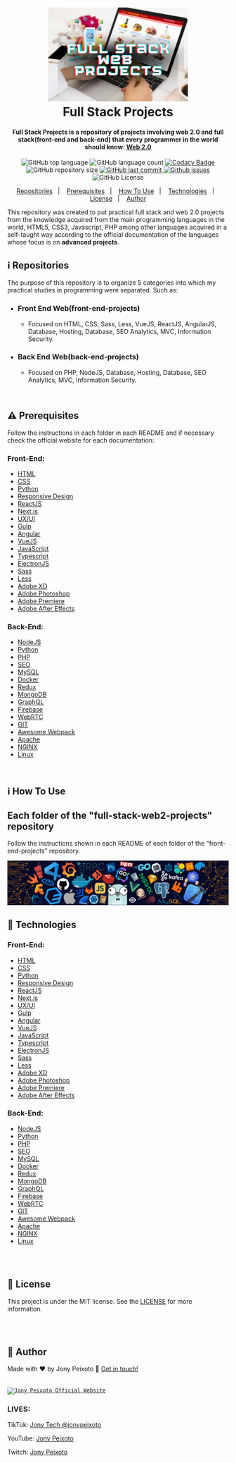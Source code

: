 <h1 align="center">
    <img alt="Full Stack Web GitHub README" src="https://github.com/jonypeixoto/jonypeixoto/blob/main/assets/fullstack-projects-readme.png" />
    <br>
    Full Stack Projects
</h1>

<h4 align="center">
   Full Stack Projects is a repository of projects involving web 2.0 and full stack(front-end and back-end) that every programmer in the world should know:
   <a href="https://www.oreilly.com/pub/a/web2/archive/what-is-web-20.html/">Web 2.0</a>
</h4>
<p align="center">
  <img alt="GitHub top language" src="https://img.shields.io/github/languages/top/jonypeixoto/full-stack-web-projects">
  
  <img alt="GitHub language count" src="https://img.shields.io/github/languages/count/jonypeixoto/full-stack-web-projects">
  
  <a href="https://www.codacy.com/gh/jonypeixoto/full-stack-web2-projects/dashboard?utm_source=github.com&amp;utm_medium=referral&amp;utm_content=jonypeixoto/full-stack-web2-projects&amp;utm_campaign=Badge_Grade">
    <img alt="Codacy Badge" src="https://app.codacy.com/project/badge/Grade/799ca46e878b4a40a8c52ac735f5a1fa">
  </a>
  
  <img alt="GitHub repository size" src="https://img.shields.io/github/repo-size/jonypeixoto/full-stack-web-projects">
  <a href="https://github.com/jonypeixoto/full-stack-web2-projects/commits">
   
  <img alt="GitHub last commit" src="https://img.shields.io/github/last-commit/jonypeixoto/full-stack-web-projects">
  </a>
  
  <a href="https://github.com/jonypeixoto/full-stack-web2-projects/issues">
    <img alt="Github issues" src="https://img.shields.io/github/issues/jonypeixoto/full-stack-web-projects">
  </a>
  
  <img alt="GitHub License" src="https://img.shields.io/github/license/jonypeixoto/full-stack-web2-projects"> 
</p>

<p align="center">
  <a href="#information_source-repositories">Repositories</a>&nbsp;&nbsp;&nbsp;|&nbsp;&nbsp;&nbsp;
  <a href="#warning-prerequisites">Prerequisites</a>&nbsp;&nbsp;&nbsp;|&nbsp;&nbsp;&nbsp;
  <a href="#information_source-how-to-use">How To Use</a>&nbsp;&nbsp;&nbsp;|&nbsp;&nbsp;&nbsp;
  <a href="#rocket-technologies">Technologies</a>&nbsp;&nbsp;&nbsp;|&nbsp;&nbsp;&nbsp;
  <a href="#memo-license">License</a>&nbsp;&nbsp;&nbsp;|&nbsp;&nbsp;&nbsp;
  <a href="#star2-author">Author</a>
</p>

This repository was created to put practical full stack and web 2.0 projects from the knowledge acquired from the main programming languages in the world, HTML5, CSS3, Javascript, PHP among other languages acquired in a self-taught way according to the official documentation of the languages whose focus is on <b>advanced projects</b>.

##  :information_source: Repositories

The purpose of this repository is to organize 5 categories into which my practical studies in programming were separated. Such as:

* <b><h3>Front End Web(front-end-projects)</h3></b>
   * Focused on HTML, CSS, Sass, Less, VueJS, ReactJS, AngularJS, Database, Hosting, Database, SEO Analytics, MVC, Information Security.
   
* <b><h3>Back End Web(back-end-projects)</h3></b>
   * Focused on PHP, NodeJS, Database, Hosting, Database, SEO Analytics, MVC, Information Security.

<br/>

## :warning: Prerequisites

Follow the instructions in each folder in each README and if necessary check the official website for each documentation:

### Front-End:

- [HTML](https://developer.mozilla.org/pt-BR/docs/Web/HTML)
- [CSS](https://www.w3schools.com/cssref/)
- [Python](https://python.org)
- [Responsive Design](https://developers.google.com/search/mobile-sites/mobile-seo/responsive-design)
- [ReactJS](https://reactjs.org)
- [Next.js](https://nextjs.org)
- [UX/UI](https://www.adobe.com/br/creativecloud/ui-ux.html)
- [Gulp](https://gulpjs.com)
- [Angular](https://angular.io)
- [VueJS](https://vuejs.org)
- [JavaScript](https://developer.mozilla.org/pt-BR/docs/Web/JavaScript)
- [Typescript](https://www.typescriptlang.org)
- [ElectronJS](https://www.electronjs.org)
- [Sass](https://sass-lang.com/guide)
- [Less](https://lesscss.org)
- [Adobe XD](https://www.adobe.com/br/products/xd.html)
- [Adobe Photoshop](https://www.adobe.com/br/products/photoshop.html)
- [Adobe Premiere](https://www.adobe.com/br/products/premiere.html)
- [Adobe After Effects](https://www.adobe.com/br/products/aftereffects.html)

### Back-End:

- [NodeJS](https://nodejs.org/)
- [Python](https://python.org)
- [PHP](https://php.net)
- [SEO](https://developers.google.com/search/docs/beginner/seo-starter-guide?hl=pt-br)
- [MySQL](https://www.mysql.com)
- [Docker](https://www.docker.com)
- [Redux](https://redux.js.org)
- [MongoDB](https://www.mongodb.com)
- [GraphQL](https://graphql.org)
- [Firebase](https://firebase.google.com/docs/hosting?hl=pt-br)
- [WebRTC](https://webrtc.org)
- [GIT](https://git-scm.com)
- [Awesome Webpack](https://webpack.js.org/awesome-webpack/)
- [Apache](https://www.apache.org)
- [NGINX](https://www.nginx.com)
- [Linux](https://www.linux.org)

<br/>

## :information_source: How To Use

## Each folder of the "full-stack-web2-projects" repository
Follow the instructions shown in each README of each folder of the "front-end-projects" repository.
<br/>

![](https://github.com/JonyPeixoto/jonypeixoto/blob/main/assets/wow.png)  

## :rocket: Technologies

### Front-End:

- [HTML](https://developer.mozilla.org/pt-BR/docs/Web/HTML)
- [CSS](https://www.w3schools.com/cssref/)
- [Python](https://python.org)
- [Responsive Design](https://developers.google.com/search/mobile-sites/mobile-seo/responsive-design)
- [ReactJS](https://reactjs.org)
- [Next.js](https://nextjs.org)
- [UX/UI](https://www.adobe.com/br/creativecloud/ui-ux.html)
- [Gulp](https://gulpjs.com)
- [Angular](https://angular.io)
- [VueJS](https://vuejs.org)
- [JavaScript](https://developer.mozilla.org/pt-BR/docs/Web/JavaScript)
- [Typescript](https://www.typescriptlang.org)
- [ElectronJS](https://www.electronjs.org)
- [Sass](https://sass-lang.com/guide)
- [Less](https://lesscss.org)
- [Adobe XD](https://www.adobe.com/br/products/xd.html)
- [Adobe Photoshop](https://www.adobe.com/br/products/photoshop.html)
- [Adobe Premiere](https://www.adobe.com/br/products/premiere.html)
- [Adobe After Effects](https://www.adobe.com/br/products/aftereffects.html)

### Back-End:

- [NodeJS](https://nodejs.org/)
- [Python](https://python.org)
- [PHP](https://php.net)
- [SEO](https://developers.google.com/search/docs/beginner/seo-starter-guide?hl=pt-br)
- [MySQL](https://www.mysql.com)
- [Docker](https://www.docker.com)
- [Redux](https://redux.js.org)
- [MongoDB](https://www.mongodb.com)
- [GraphQL](https://graphql.org)
- [Firebase](https://firebase.google.com/docs/hosting?hl=pt-br)
- [WebRTC](https://webrtc.org)
- [GIT](https://git-scm.com)
- [Awesome Webpack](https://webpack.js.org/awesome-webpack/)
- [Apache](https://www.apache.org)
- [NGINX](https://www.nginx.com)
- [Linux](https://www.linux.org)

<br/><br/>

## :memo: License
This project is under the MIT license. See the [LICENSE](https://github.com/jonypeixoto/full-stack-web2-projects/blob/main/LICENSE) for more information.

<br/><br/>

## :star2: Author

Made with ♥ by Jony Peixoto :wave: [Get in touch!](https://jonypeixoto.com)

<br/>

<a href="https://www.jonypeixoto.com" target="_blank">
  <code><img alt="Jony Peixoto Official Website" height="30" width="130" src="https://img.shields.io/badge/website-000000?style=for-the-badge&logo=About.me&logoColor=white" /></code>
</a>

<br/>

### LIVES:

TikTok: [Jony Tech @jonypeixoto](https://jonypeixoto.com/tiktok)

YouTube: [Jony Peixoto](https://jonypeixoto.com/youtube)

Twitch: [Jony Peixoto](https://jonypeixoto.com/twitch)
